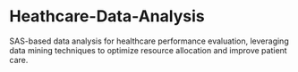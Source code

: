 # Heathcare-Data-Analysis
SAS-based data analysis for healthcare performance evaluation, leveraging data mining techniques to optimize resource allocation and improve patient care.
